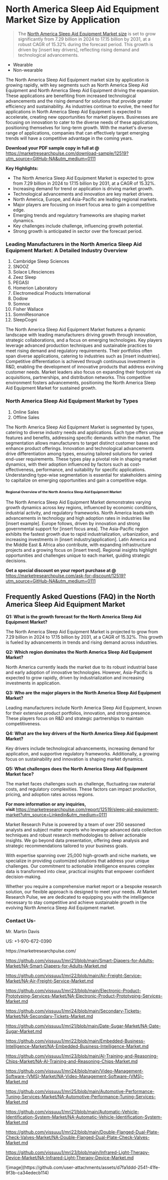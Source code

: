 <h1>North America Sleep Aid Equipment Market&nbsp;Size by Application</h1><blockquote><p>The <a href="https://marketresearchpulse.com/download-sample/12519?utm_source=GitHub-NA&amp;utm_medium=0111">North America Sleep Aid Equipment Market size</a> is set to grow significantly from 7.29 billion in 2024 to 17.15 billion by 2031, at a robust CAGR of 15.32% during the forecast period. This growth is driven by [insert key drivers], reflecting rising demand and technological advancements.</p></blockquote><ul><li>Wearable<li> Non-wearable</li></ul><p>The North America Sleep Aid Equipment market size by application is growing rapidly, with key segments such as North America Sleep Aid Equipment and North America Sleep Aid Equipment driving the expansion. These applications are benefiting from increased technological advancements and the rising demand for solutions that provide greater efficiency and sustainability. As industries continue to evolve, the need for applications in North America Sleep Aid Equipment is expected to accelerate, creating new opportunities for market players. Businesses are focusing on innovation to cater to the diverse needs of these applications, positioning themselves for long-term growth. With the market's diverse range of applications, companies that can effectively target emerging trends will have a competitive advantage in the coming years.</p><p><strong>Download your PDF sample copy in full at @ </strong><a href="https://marketresearchpulse.com/download-sample/12519?utm_source=GitHub-NA&amp;utm_medium=0111">https://marketresearchpulse.com/download-sample/12519?utm_source=GitHub-NA&amp;utm_medium=0111</a></p><p><strong>Key Highlights: </strong></p><ul><li>The North America Sleep Aid Equipment Market is expected to grow from 7.29 billion in 2024 to 17.15 billion by 2031, at a CAGR of 15.32%.</li><li>Increasing demand for trend or application is driving market growth.</li><li>Technological advancements and innovation are key market drivers.</li><li>North America, Europe, and Asia-Pacific are leading regional markets.</li><li>Major players are focusing on insert focus area to gain a competitive edge.</li><li>Emerging trends and regulatory frameworks are shaping market dynamics.</li><li>Key challenges include challenge, influencing growth potential.</li><li>Strong growth is anticipated in sector over the forecast period.</li></ul><h3>Leading Manufacturers in the North America Sleep Aid Equipment Market: A Detailed Industry Overview</h3><ol><li>Cambridge Sleep Sciences</li><li>SNOOZ</li><li>Solace Lifesciences</li><li>Zeez Sleep</li><li>PEGASI</li><li>Homerion Laboratory</li><li>Electromedical Products International</li><li>Dodow</li><li>Somnox</li><li>Fisher Wallace</li><li>SomniResonance</li><li>SleepCogni</li></ol><div class="flex max-w-full flex-col flex-grow"><div class="min-h-8 text-message flex w-full flex-col items-end gap-2 whitespace-normal break-words [.text-message+&amp;]:mt-5" dir="auto" data-message-author-role="assistant" data-message-id="fd8432e4-4910-450d-b182-61b7bfb0a01f" data-message-model-slug="gpt-4o"><div class="flex w-full flex-col gap-1 empty:hidden first:pt-[3px]"><div class="markdown prose w-full break-words dark:prose-invert light"><p>The North America Sleep Aid Equipment Market features a dynamic landscape with leading manufacturers driving growth through innovation, strategic collaborations, and a focus on emerging technologies. Key players leverage advanced production techniques and sustainable practices to meet rising demand and regulatory requirements. Their portfolios often span diverse applications, catering to industries such as [insert industries]. Competitive differentiation is achieved through continuous investment in R&amp;D, enabling the development of innovative products that address evolving customer needs. Market leaders also focus on expanding their footprint via acquisitions, partnerships, and distribution networks. This competitive environment fosters advancements, positioning the North America Sleep Aid Equipment Market for sustained growth.</p></div></div></div></div><h3>North America Sleep Aid Equipment Market by Types</h3><ol><li>Online Sales<li> Offline Sales</li></ol><div class="flex max-w-full flex-col flex-grow"><div class="min-h-8 text-message flex w-full flex-col items-end gap-2 whitespace-normal break-words [.text-message+&amp;]:mt-5" dir="auto" data-message-author-role="assistant" data-message-id="084470be-0bb7-4664-bddf-5156b4f41249" data-message-model-slug="gpt-4o-mini"><div class="flex w-full flex-col gap-1 empty:hidden first:pt-[3px]"><div class="markdown prose w-full break-words dark:prose-invert light"><p>The North America Sleep Aid Equipment Market is segmented by types, catering to diverse industry needs and applications. Each type offers unique features and benefits, addressing specific demands within the market. The segmentation allows manufacturers to target distinct customer bases and enhance product offerings. Innovation and technological advancements drive differentiation among types, ensuring tailored solutions for varied end-user requirements. These types play a pivotal role in shaping market dynamics, with their adoption influenced by factors such as cost-effectiveness, performance, and suitability for specific applications. Understanding type-wise segmentation is essential for stakeholders aiming to capitalize on emerging opportunities and gain a competitive edge.</p></div></div></div></div><h3><span style="font-size: 11px;">Regional Overview of the North America Sleep Aid Equipment Market</span></h3><div class="flex max-w-full flex-col flex-grow"><div class="min-h-8 text-message flex w-full flex-col items-end gap-2 whitespace-normal break-words [.text-message+&amp;]:mt-5" dir="auto" data-message-author-role="assistant" data-message-id="e9038762-ce64-4e30-91c9-9bd413514231" data-message-model-slug="gpt-4o-mini"><div class="flex w-full flex-col gap-1 empty:hidden first:pt-[3px]"><div class="markdown prose w-full break-words dark:prose-invert light"><p>The North America Sleep Aid Equipment Market demonstrates varying growth dynamics across key regions, influenced by economic conditions, industrial activity, and regulatory frameworks. North America leads with advancements in technology and high adoption rates in industries like [insert example]. Europe follows, driven by innovation and strong governmental support for [insert focus area]. The Asia-Pacific region exhibits the fastest growth due to rapid industrialization, urbanization, and increasing investments in [insert industry/application]. Latin America and the Middle East &amp; Africa also contribute, with expanding infrastructure projects and a growing focus on [insert trend]. Regional insights highlight opportunities and challenges unique to each market, guiding strategic decisions.</p></div></div></div></div><p><strong>Get a special discount on your report purchase at @ </strong><a href="https://marketresearchpulse.com/ask-for-discount/12519?utm_source=GitHub-NA&amp;utm_medium=0111">https://marketresearchpulse.com/ask-for-discount/12519?utm_source=GitHub-NA&amp;utm_medium=0111</a></p><h2>Frequently Asked Questions (FAQ) in the North America Sleep Aid Equipment Market</h2><p><strong>Q1: What is the growth forecast for the North America Sleep Aid Equipment Market?</strong></p><p>The North America Sleep Aid Equipment Market is projected to grow from 7.29 billion in 2024 to 17.15 billion by 2031, at a CAGR of 15.32%. This growth is fueled by advancements in trends and rising demand across industries.</p><p><strong>Q2: Which region dominates the North America Sleep Aid Equipment Market?</strong></p><p>North America currently leads the market due to its robust industrial base and early adoption of innovative technologies. However, Asia-Pacific is expected to grow rapidly, driven by industrialization and increasing investments in application.</p><p><strong>Q3: Who are the major players in the North America Sleep Aid Equipment Market?</strong></p><p>Leading manufacturers include North America Sleep Aid Equipment, known for their extensive product portfolios, innovation, and strong presence. These players focus on R&amp;D and strategic partnerships to maintain competitiveness.</p><p><strong>Q4: What are the key drivers of the North America Sleep Aid Equipment Market?</strong></p><p>Key drivers include technological advancements, increasing demand for application, and supportive regulatory frameworks. Additionally, a growing focus on sustainability and innovation is shaping market dynamics.</p><p><strong>Q5: What challenges does the North America Sleep Aid Equipment Market face?</strong></p><p>The market faces challenges such as challenge, fluctuating raw material costs, and regulatory complexities. These factors can impact production, pricing, and adoption rates across regions.</p><p><strong>For more information or any inquiries, visit&nbsp;</strong><a href="https://marketresearchpulse.com/report/12519/sleep-aid-equipment-market?utm_source=Linkedin&utm_medium=0111">https://marketresearchpulse.com/report/12519/sleep-aid-equipment-market?utm_source=Linkedin&utm_medium=0111</a></p><p>Market Research Pulse is powered by a team of over 250 seasoned analysts and subject matter experts who leverage advanced data collection techniques and robust research methodologies to deliver actionable insights. We go beyond data presentation, offering deep analysis and strategic recommendations tailored to your business goals.</p><p>With expertise spanning over 25,000 high-growth and niche markets, we specialize in providing customized solutions that address your unique challenges. Our commitment to actionable intelligence ensures complex data is transformed into clear, practical insights that empower confident decision-making.</p><p>Whether you require a comprehensive market report or a bespoke research solution, our flexible approach is designed to meet your needs. At Market Research Pulse, we are dedicated to equipping you with the intelligence necessary to stay competitive and achieve sustainable growth in the evolving North America Sleep Aid Equipment market.</p><h3><strong>Contact Us-</strong></h3><p>Mr. Martin Davis</p><p>US: +1-970-672-0390</p><p>https://marketresearchpulse.com/</p><p><a href="https://github.com/vissuuu1/mri21/blob/main/Smart-Diapers-for-Adults-Market/NA-Smart-Diapers-for-Adults-Market.md">https://github.com/vissuuu1/mri21/blob/main/Smart-Diapers-for-Adults-Market/NA-Smart-Diapers-for-Adults-Market.md</a></p><p><a href="https://github.com/vissuuu1/mri22/blob/main/Air-Freight-Service-Market/NA-Air-Freight-Service-Market.md">https://github.com/vissuuu1/mri22/blob/main/Air-Freight-Service-Market/NA-Air-Freight-Service-Market.md</a></p><p><a href="https://github.com/vissuuu1/mri23/blob/main/Electronic-Product-Prototyping-Services-Market/NA-Electronic-Product-Prototyping-Services-Market.md">https://github.com/vissuuu1/mri23/blob/main/Electronic-Product-Prototyping-Services-Market/NA-Electronic-Product-Prototyping-Services-Market.md</a></p><p><a href="https://github.com/vissuuu1/mri24/blob/main/Secondary-Tickets-Market/NA-Secondary-Tickets-Market.md">https://github.com/vissuuu1/mri24/blob/main/Secondary-Tickets-Market/NA-Secondary-Tickets-Market.md</a></p><p><a href="https://github.com/vissuuu1/mri21/blob/main/Date-Sugar-Market/NA-Date-Sugar-Market.md">https://github.com/vissuuu1/mri21/blob/main/Date-Sugar-Market/NA-Date-Sugar-Market.md</a></p><p><a href="https://github.com/vissuuu1/mri22/blob/main/Embedded-Business-Intelligence-Market/NA-Embedded-Business-Intelligence-Market.md">https://github.com/vissuuu1/mri22/blob/main/Embedded-Business-Intelligence-Market/NA-Embedded-Business-Intelligence-Market.md</a></p><p><a href="https://github.com/vissuuu1/mri23/blob/main/AI-Training-and-Reasoning-Chips-Market/NA-AI-Training-and-Reasoning-Chips-Market.md">https://github.com/vissuuu1/mri23/blob/main/AI-Training-and-Reasoning-Chips-Market/NA-AI-Training-and-Reasoning-Chips-Market.md</a></p><p><a href="https://github.com/vissuuu1/mri24/blob/main/Video-Management-Software-(VMS)-Market/NA-Video-Management-Software-(VMS)-Market.md">https://github.com/vissuuu1/mri24/blob/main/Video-Management-Software-(VMS)-Market/NA-Video-Management-Software-(VMS)-Market.md</a></p><p><a href="https://github.com/vissuuu1/mri25/blob/main/Automotive-Performance-Tuning-Services-Market/NA-Automotive-Performance-Tuning-Services-Market.md">https://github.com/vissuuu1/mri25/blob/main/Automotive-Performance-Tuning-Services-Market/NA-Automotive-Performance-Tuning-Services-Market.md</a></p><p><a href="https://github.com/vissuuu1/mri21/blob/main/Automatic-Vehicle-Identification-System-Market/NA-Automatic-Vehicle-Identification-System-Market.md">https://github.com/vissuuu1/mri21/blob/main/Automatic-Vehicle-Identification-System-Market/NA-Automatic-Vehicle-Identification-System-Market.md</a></p><p><a href="https://github.com/vissuuu1/mri22/blob/main/Double-Flanged-Dual-Plate-Check-Valves-Market/NA-Double-Flanged-Dual-Plate-Check-Valves-Market.md">https://github.com/vissuuu1/mri22/blob/main/Double-Flanged-Dual-Plate-Check-Valves-Market/NA-Double-Flanged-Dual-Plate-Check-Valves-Market.md</a></p><p><a href="https://github.com/vissuuu1/mri23/blob/main/Infrared-Light-Therapy-Device-Market/NA-Infrared-Light-Therapy-Device-Market.md">https://github.com/vissuuu1/mri23/blob/main/Infrared-Light-Therapy-Device-Market/NA-Infrared-Light-Therapy-Device-Market.md</a></p>
![image](https://github.com/user-attachments/assets/d7fa1ddd-2541-41fe-9f3b-ca34edecb114)

